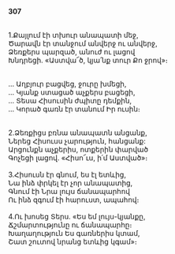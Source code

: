 **307**

\
1.Քայլում էի տխուր անապատի մեջ,\
Ծարավն էր տանջում անվերջ ու անվերջ,\
Ձեռքերս պարզած, անուժ ու լացով\
Խնդրեցի. «Աստվա՜ծ, կյա՛նք տուր Քո ջրով»։

\
 ... Աղբյուր բացվեց, ջուրը խմեցի,\
 ... Կյանք ստացած աչքերս բացեցի,\
 ... Տեսա Հիսուսին ժպիտը դեմքին,\
 ... Կորած գառն էր տանում Իր ուսին։

\
2.Ձեռքիցս բռնա անապատն անցանք,\
Ներեց Հիսուսս չարություն, հանցանք:\
Արցունքն աչքերիս, ոտքերին փարված\
Գոչեցի լացով. «Հիսո՜ւս, ի՛մ Աստված»։\
\
3.Հիսուսն էր գնում, ես էլ ետևից,\
Նա ինձ փրկել էր չոր անապատից,\
Գնում էի Նրա լույս ճանապարհով\
Ու ինձ զգում էի հարուստ, ապահով։\
\
4.Ու խոսեց Տերս. «Ես եմ լույս-կյանքը,\
Ճշմարտությունը ու ճանապարհը։\
Խաղաղություն Ես գառներիս կտամ,\
Շատ շուտով նրանց ետևից կգամ»։
